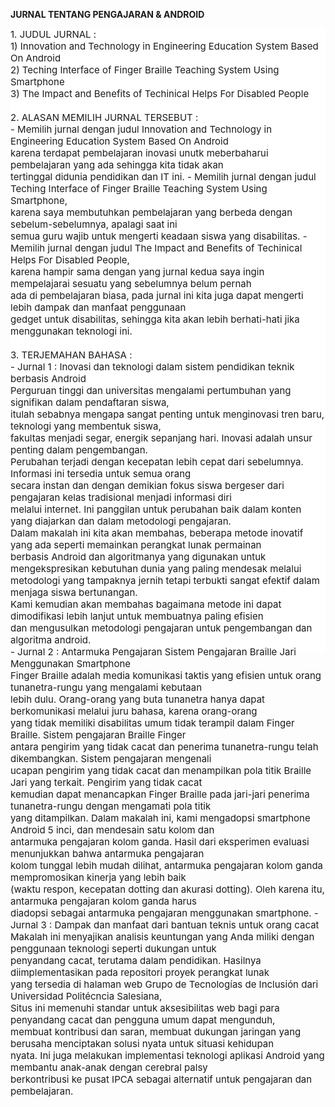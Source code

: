 <html>
<head>
<meta name="viewport" content="width=device-width, initial-scale=1">
<style>
.parallax {
    /* The image used */
    background-image: url("user.jpg");

    /* Set a specific height */
    min-height: 500px; 

    /* Create the parallax scrolling effect */
    background-attachment: fixed;
    background-position: center;
    background-repeat: no-repeat;
    background-size: cover;
}
</style>
</head>
<body>

<p><b>JURNAL TENTANG PENGAJARAN & ANDROID</b></p>

<div class="parallax"></div>

<div style="height:1000px;background-color:white;font-size:15px">
1. JUDUL JURNAL :<br>
   1) Innovation and Technology in Engineering Education System Based On Android<br>
   2) Teching Interface of Finger Braille Teaching System Using Smartphone<br>
   3) The Impact and Benefits of Techinical Helps For Disabled People<br><br>
 2. ALASAN MEMILIH JURNAL TERSEBUT :<br>
    - Memilih jurnal dengan judul Innovation and Technology in Engineering Education System Based On Android <br>
      karena terdapat pembelajaran inovasi unutk meberbaharui pembelajaran yang ada sehingga kita tidak akan<br>
      tertinggal didunia pendidikan dan IT ini.
    - Memilih jurnal dengan judul Teching Interface of Finger Braille Teaching System Using Smartphone,<br>
      karena saya membutuhkan pembelajaran yang berbeda dengan sebelum-sebelumnya, apalagi saat ini<br>
      semua guru wajib untuk mengerti keadaan siswa yang disabilitas.
    - Memilih jurnal dengan judul The Impact and Benefits of Techinical Helps For Disabled People, <br>
      karena hampir sama dengan yang jurnal kedua saya ingin mempelajarai sesuatu yang sebelumnya belum pernah<br>
      ada di pembelajaran biasa, pada jurnal ini kita juga dapat mengerti lebih dampak dan manfaat penggunaan <br>
      gedget untuk disabilitas, sehingga kita akan lebih berhati-hati jika menggunakan teknologi ini.<br><br>
  3. TERJEMAHAN BAHASA :<br>
     - Jurnal 1 : Inovasi dan teknologi dalam sistem pendidikan teknik berbasis Android <br>
       Perguruan tinggi dan universitas mengalami pertumbuhan yang signifikan dalam pendaftaran siswa, <br>
       itulah sebabnya mengapa sangat penting untuk menginovasi tren baru, teknologi yang membentuk siswa,<br>
       fakultas menjadi segar, energik sepanjang hari. Inovasi adalah unsur penting dalam pengembangan.<br>
       Perubahan terjadi dengan kecepatan lebih cepat dari sebelumnya. Informasi ini tersedia untuk semua orang<br>
       secara instan dan dengan demikian fokus siswa bergeser dari pengajaran kelas tradisional menjadi informasi diri<br>
       melalui internet. Ini panggilan untuk perubahan baik dalam konten yang diajarkan dan dalam metodologi pengajaran.<br>
       Dalam makalah ini kita akan membahas, beberapa metode inovatif yang ada seperti memainkan perangkat lunak permainan<br>
       berbasis Android dan algoritmanya yang digunakan untuk mengekspresikan kebutuhan dunia yang paling mendesak melalui<br>
       metodologi yang tampaknya jernih tetapi terbukti sangat efektif dalam menjaga siswa bertunangan.<br>
       Kami kemudian akan membahas bagaimana metode ini dapat dimodifikasi lebih lanjut untuk membuatnya paling efisien<br>
       dan mengusulkan metodologi pengajaran untuk pengembangan dan algoritma android.<br>
    - Jurnal 2 : Antarmuka Pengajaran Sistem Pengajaran Braille Jari Menggunakan Smartphone <br>
      Finger Braille adalah media komunikasi taktis yang efisien untuk orang tunanetra-rungu yang mengalami kebutaan<br>
      lebih dulu. Orang-orang yang buta tunanetra hanya dapat berkomunikasi melalui juru bahasa, karena orang-orang <br>
      yang tidak memiliki disabilitas umum tidak terampil dalam Finger Braille. Sistem pengajaran Braille Finger<br>
      antara pengirim yang tidak cacat dan penerima tunanetra-rungu telah dikembangkan. Sistem pengajaran mengenali<br>
      ucapan pengirim yang tidak cacat dan menampilkan pola titik Braille Jari yang terkait. Pengirim yang tidak cacat <br>
      kemudian dapat menancapkan Finger Braille pada jari-jari penerima tunanetra-rungu dengan mengamati pola titik<br>
      yang ditampilkan. Dalam makalah ini, kami mengadopsi smartphone Android 5 inci, dan mendesain satu kolom dan <br>
      antarmuka pengajaran kolom ganda. Hasil dari eksperimen evaluasi menunjukkan bahwa antarmuka pengajaran<br>
      kolom tunggal lebih mudah dilihat, antarmuka pengajaran kolom ganda mempromosikan kinerja yang lebih baik <br>
     (waktu respon, kecepatan dotting dan akurasi dotting). Oleh karena itu, antarmuka pengajaran kolom ganda harus<br>
     diadopsi sebagai antarmuka pengajaran menggunakan smartphone.
   - Jurnal 3 : Dampak dan manfaat dari bantuan teknis untuk orang cacat <br>
     Makalah ini menyajikan analisis keuntungan yang Anda miliki dengan penggunaan teknologi seperti dukungan untuk <br>
    penyandang cacat, terutama dalam pendidikan. Hasilnya diimplementasikan pada repositori proyek perangkat lunak<br>
    yang tersedia di halaman web Grupo de Tecnologías de Inclusión dari Universidad Politécncia Salesiana,<br>
    Situs ini memenuhi standar untuk aksesibilitas web bagi para penyandang cacat dan pengguna umum dapat mengunduh,<br>
    membuat kontribusi dan saran, membuat dukungan jaringan yang berusaha menciptakan solusi nyata untuk situasi kehidupan<br>
    nyata. Ini juga melakukan implementasi teknologi aplikasi Android yang membantu anak-anak dengan cerebral palsy<br>
    berkontribusi ke pusat IPCA sebagai alternatif untuk pengajaran dan pembelajaran.<br>
</div>

</body>
</html>

